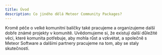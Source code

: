 ```yaml
---
title: Úvod
description: Co jiného dělá Meteor Community Packages?
---
```


Kromě péče o velké komunitní balíčky také pracujeme a organizujeme další dobře známé projekty v komunitě. Uvědomujeme si, že existují další důležité věci, které komunita potřebuje, aby mohla růst a vzkvétat, a společně s Meteor Software a dalšími partnery pracujeme na tom, aby se staly skutečností.
